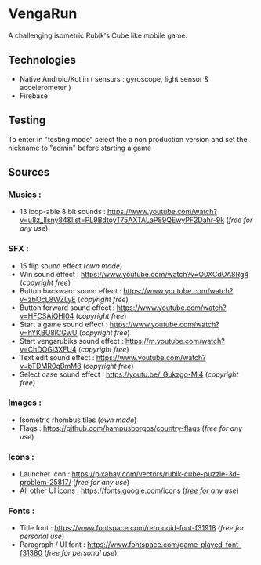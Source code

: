 # VengaRun

A challenging isometric Rubik's Cube like mobile game.

## Technologies
- Native Android/Kotlin ( sensors : gyroscope, light sensor & accelerometer )
- Firebase

## Testing

To enter in "testing mode" select the a non production version and set the nickname to "admin" before starting a game

## Sources

### Musics :
- 13 loop-able 8 bit sounds : https://www.youtube.com/watch?v=u8z_lIsny84&list=PL9BdtoyT75AXTALaP89QEwyPF2Dahr-9k (*free for any use*)

### SFX :
- 15 flip sound effect (*own made*)
- Win sound effect : https://www.youtube.com/watch?v=O0XCdOA8Rg4 (*copyright free*)
- Button backward sound effect : https://www.youtube.com/watch?v=zbOcL8WZLyE (*copyright free*)
- Button forward sound effect : https://www.youtube.com/watch?v=HFCSAiQHI04 (*copyright free*)
- Start a game sound effect : https://www.youtube.com/watch?v=hYKBU8lCGwU (*copyright free*)
- Start vengarubiks sound effect : https://m.youtube.com/watch?v=ChDOGl3XFU4 (*copyright free*)
- Text edit sound effect : https://www.youtube.com/watch?v=bTDMR0gBmM8 (*copyright free*)
- Select case sound effect : https://youtu.be/_Gukzgo-Mi4 (*copyright free*)

### Images :
- Isometric rhombus tiles (*own made*)
- Flags : https://github.com/hampusborgos/country-flags (*free for any use*)

### Icons :
- Launcher icon :  https://pixabay.com/vectors/rubik-cube-puzzle-3d-problem-25817/  (*free for any use*)
- All other UI icons : https://fonts.google.com/icons (*free for any use*)

### Fonts :
- Title font : https://www.fontspace.com/retronoid-font-f31918 (*free for personal use*)
- Paragraph / UI font : https://www.fontspace.com/game-played-font-f31380  (*free for personal use*)